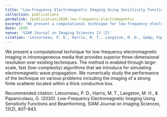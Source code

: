 ```yaml
---
title: "Low-Frequency Electromagnetic Imaging Using Sensitivity Functions and Beamforming"
collection: publications
permalink: /publication/2020-low-frequency-electromagnetic
excerpt: 'We present a computational technique for low-frequency electromagnetic imaging in inhomogeneous media that provides superior three-dimensional resolution over existing techniques. The method is enabled through large-scale, fast (low-complexity) algorithms that we introduce for simulating electromagnetic wave propagation. We numerically study the performance of the technique on various problems including the imaging of a strong finite scatterer located within a thick conductive box.'
date: 2020
venue: 'SIAM Journal on Imaging Sciences 13 (2)'
citation: 'Letourneau, P. D., Harris, M. T., Langston, M. H., &amp; Papanicolaou, G. (2020). Low-Frequency Electromagnetic Imaging Using Sensitivity Functions and Beamforming. SIAM Journal on Imaging Sciences, 13(2), 807-843.'
---
```

We present a computational technique for low-frequency electromagnetic imaging in inhomogeneous media that provides superior three-dimensional resolution over existing techniques. The method is enabled through large-scale, fast (low-complexity) algorithms that we introduce for simulating electromagnetic wave propagation. We numerically study the performance of the technique on various problems including the imaging of a strong finite scatterer located within a thick conductive box.

Recommended citation: Letourneau, P. D., Harris, M. T., Langston, M. H., & Papanicolaou, G. (2020). Low-Frequency Electromagnetic Imaging Using Sensitivity Functions and Beamforming. SIAM Journal on Imaging Sciences, 13(2), 807-843.